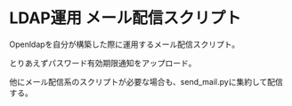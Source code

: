 # LDAP運用 メール配信スクリプト
Openldapを自分が構築した際に運用するメール配信スクリプト。

とりあえずパスワード有効期限通知をアップロード。

他にメール配信系のスクリプトが必要な場合も、send_mail.pyに集約して配信する。
